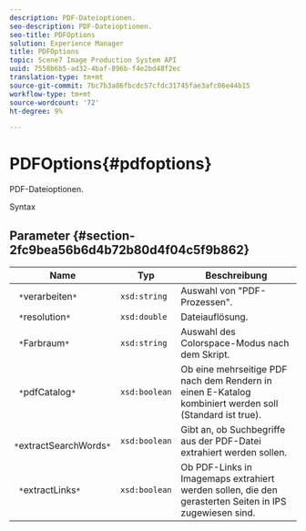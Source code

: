 ```yaml
---
description: PDF-Dateioptionen.
seo-description: PDF-Dateioptionen.
seo-title: PDFOptions
solution: Experience Manager
title: PDFOptions
topic: Scene7 Image Production System API
uuid: 7558b6b5-ad32-4baf-896b-f4e2bd48f2ec
translation-type: tm+mt
source-git-commit: 7bc7b3a86fbcdc57cfdc31745fae3afc06e44b15
workflow-type: tm+mt
source-wordcount: '72'
ht-degree: 9%

---
```



# PDFOptions{#pdfoptions}

PDF-Dateioptionen.

Syntax

## Parameter {#section-2fc9bea56b6d4b72b80d4f04c5f9b862}

| Name | Typ | Beschreibung |
|---|---|---|
| ` *`verarbeiten`*` | `xsd:string` | Auswahl von &quot;PDF-Prozessen&quot;. |
| ` *`resolution`*` | `xsd:double` | Dateiauflösung. |
| ` *`Farbraum`*` | `xsd:string` | Auswahl des Colorspace-Modus nach dem Skript. |
| ` *`pdfCatalog`*` | `xsd:boolean` | Ob eine mehrseitige PDF nach dem Rendern in einen E-Katalog kombiniert werden soll (Standard ist true). |
| ` *`extractSearchWords`*` | `xsd:boolean` | Gibt an, ob Suchbegriffe aus der PDF-Datei extrahiert werden sollen. |
| ` *`extractLinks`*` | `xsd:boolean` | Ob PDF-Links in Imagemaps extrahiert werden sollen, die den gerasterten Seiten in IPS zugewiesen sind. |

